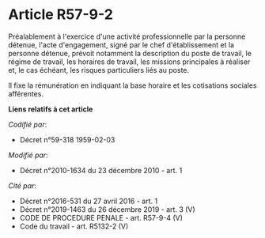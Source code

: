# Article R57-9-2

Préalablement à l'exercice d'une activité professionnelle par la personne détenue, l'acte d'engagement, signé par le chef
d'établissement et la personne détenue, prévoit notamment la description du poste de travail, le régime de travail, les
horaires de travail, les missions principales à réaliser et, le cas échéant, les risques particuliers liés au poste. 

Il fixe la rémunération en indiquant la base horaire et les cotisations sociales afférentes.

**Liens relatifs à cet article**

_Codifié par_:

  - Décret n°59-318 1959-02-03

_Modifié par_:

  - Décret n°2010-1634 du 23 décembre 2010 - art. 1

_Cité par_:

  - Décret n°2016-531 du 27 avril 2016 - art. 1
  - Décret n°2019-1463 du 26 décembre 2019 - art. 3 (V)
  - CODE DE PROCEDURE PENALE - art. R57-9-4 (V)
  - Code du travail - art. R5132-2 (V)
